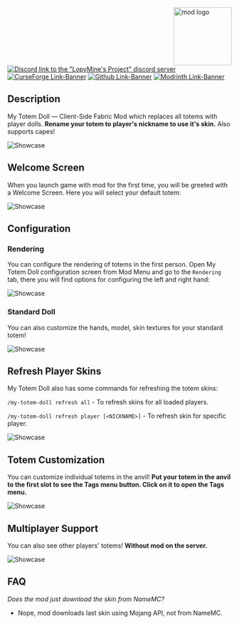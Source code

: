 <img src="src/main/resources/icon/icon.png" align="right" width="130px" alt="mod logo"/>

[![Discord link to the "LopyMine's Project" discord server](https://cdn.modrinth.com/data/cached_images/6d9796c521a3261b9a7e4c3eb6b1c3d2dfe4c112.png)](https://discord.gg/NZzxdkrV4s) [![CurseForge Link-Banner](https://cdn.modrinth.com/data/cached_images/e867d37a2f6ad224258b75aacf6477e777427717.png)](https://www.curseforge.com/minecraft/mc-mods/my-totem-doll) [![Github Link-Banner](https://cdn.modrinth.com/data/cached_images/ae65154a7b076cd508f14975a27d1e75e3449a1d.png)](https://github.com/LopyMine/my-totem-doll) [![Modrinth Link-Banner](https://cdn.modrinth.com/data/cached_images/b9c43eaea7fc523285ae0981829b84e206672b48.png)](https://modrinth.com/mod/my_totem_doll)

## Description

My Totem Doll — Client-Side Fabric Mod which replaces all totems with player dolls. **Rename your totem to player's nickname to use it's skin.** Also supports capes!

![Showcase](https://cdn.modrinth.com/data/cached_images/0ad77a56463f23bd9f744358dbc8cc63b97fa1ec.png)

## Welcome Screen

When you launch game with mod for the first time, you will be greeted with a Welcome Screen. Here you will select your default totem:

![Showcase](https://cdn.modrinth.com/data/cached_images/10ca8cf7b9b08a157ba2cafeb50e8dc95aeff4d6_0.webp)

## Configuration
### Rendering
You can configure the rendering of totems in the first person. Open My Totem Doll configuration screen from Mod Menu and go to the `Rendering` tab, there you will find options for configuring the left and right hand:

![Showcase](https://cdn.modrinth.com/data/cached_images/fa1d5f9338a22035f81940f1438fb8c0ee2f4da5.png)

### Standard Doll
You can also customize the hands, model, skin textures for your standard totem!

![Showcase](https://cdn.modrinth.com/data/cached_images/68ba7af2e73cbc7aa4bb562fd2744e30c1d75958_0.webp)

## Refresh Player Skins

My Totem Doll also has some commands for refreshing the totem skins:

`/my-totem-doll refresh all` - To refresh skins for all loaded players.

`/my-totem-doll refresh player [<NICKNAME>]` - To refresh skin for specific player.

![Showcase](https://cdn.modrinth.com/data/cached_images/32f60b7bd4955aedd491390c2ca955e3a9e71e62.webp)

## Totem Customization

You can customize individual totems in the anvil! **Put your totem in the anvil to the first slot to see the Tags menu button. Click on it to open the Tags menu.**

![Showcase](https://cdn.modrinth.com/data/cached_images/d54f3739ab784b78a725cb4fcc4f2e1e4e5435cd.png)

## Multiplayer Support

You can also see other players' totems! **Without mod on the server.**

![Showcase](https://cdn.modrinth.com/data/cached_images/42afb7b8df54a3d445a5c9fb2259516e9f5bb671.png)

## FAQ
*Does the mod just download the skin from NameMC?*

- Nope, mod downloads last skin using Mojang API, not from NameMC.
